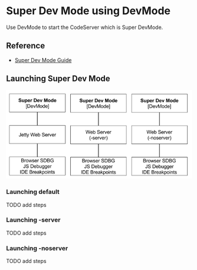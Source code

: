 # Super Dev Mode using DevMode
Use DevMode to start the CodeServer which is Super DevMode.

## Reference

* [Super Dev Mode Guide](http://www.gwtproject.org/articles/superdevmode.html)

## Launching Super Dev Mode

<img src="images/superdevmode-devmode.png" />



### Launching default
TODO add steps


### Launching -server
TODO add steps


### Launching -noserver 
TODO add steps





